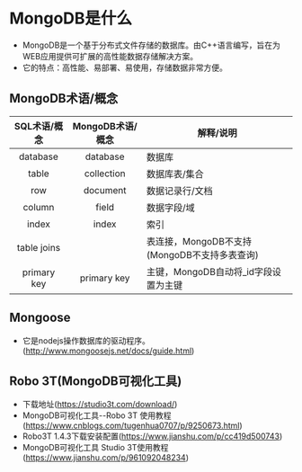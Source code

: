# MongoDB是什么

- MongoDB是一个基于分布式文件存储的数据库。由C++语言编写，旨在为WEB应用提供可扩展的高性能数据存储解决方案。
- 它的特点：高性能、易部署、易使用，存储数据非常方便。

## MongoDB术语/概念

| SQL术语/概念   | MongoDB术语/概念   | 解释/说明                                  |
| :-----------: | :---------------: | -------------------------------------------|
|   database    |     database      | 数据库                                      |
|     table     |    collection     | 数据库表/集合                                |
|      row      |     document      | 数据记录行/文档                              |
|    column     |       field       | 数据字段/域                                  |
|     index     |       index       | 索引                                        |
|  table joins  |                   | 表连接，MongoDB不支持(MongoDB不支持多表查询)  |
|  primary key  |    primary key    | 主键，MongoDB自动将_id字段设置为主键          |


## Mongoose
- 它是nodejs操作数据库的驱动程序。(http://www.mongoosejs.net/docs/guide.html)

## Robo 3T(MongoDB可视化工具)
- 下载地址(https://studio3t.com/download/)
- MongoDB可视化工具--Robo 3T 使用教程(https://www.cnblogs.com/tugenhua0707/p/9250673.html)
- Robo3T 1.4.3下载安装配置(https://www.jianshu.com/p/cc419d500743)
- MongoDB可视化工具 Studio 3T使用教程(https://www.jianshu.com/p/961092048234)